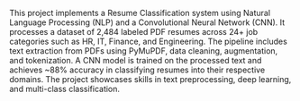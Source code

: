 This project implements a Resume Classification system using Natural Language Processing (NLP) and a Convolutional Neural Network (CNN). It processes a dataset of 2,484 labeled PDF resumes across 24+ job categories such as HR, IT, Finance, and Engineering. The pipeline includes text extraction from PDFs using PyMuPDF, data cleaning, augmentation, and tokenization. A CNN model is trained on the processed text and achieves ~88% accuracy in classifying resumes into their respective domains. The project showcases skills in text preprocessing, deep learning, and multi-class classification.
